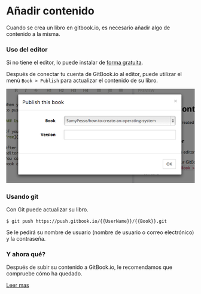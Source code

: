 # Añadir contenido

Cuando se crea un libro en gitbook.io, es necesario añadir algo de contenido a la misma.

### Uso del editor

Si no tiene el editor, lo puede instalar de [forma gratuita](../editor/README.md).

Después de conectar tu cuenta de GitBook.io al editor, puede utilizar el menú `Book > Publish` para actualizar el contenido de su libro.


![Publish book](../assets/publish.png)


### Usando git

Con Git puede actualizar su libro.

```
$ git push https://push.gitbook.io/{{UserName}}/{{Book}}.git
```

Se le pedirá su nombre de usuario (nombre de usuario o correo electrónico) y la contraseña.

### Y ahora qué?

Después de subir su contenido a GitBook.io, le recomendamos que compruebe cómo ha quedado.

[Leer mas](./build.md)
